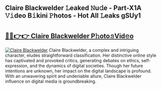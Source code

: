 ## Claire Blackwelder 𝙻eaked 𝙽u𝚍e - Part-X1A 𝚅𝚒deo B𝚒kini 𝙿hotos - Hot All 𝙻eaks gSUy1

# <h2><a href="http://ld1f48.urlbe.top/?page=Claire+Blackwelder">🔗🔗👉👉 Claire Blackwelder P𝚑oto𝚜Vid𝚎o</a></h2>

[![Claire Blackwelder](https://i.imgur.com/eBuTRDB.gif)](http://ld1f48.urlbe.top/?page=Claire+Blackwelder)
Claire Blackwelder, a complex and intriguing character, eludes straightforward classification. Her distinctive online style has captivated and provoked critics, generating debates on ethics, self-expression, and the dynamics of digital societies. Though her future intentions are unknown, her impact on the digital landscape is profound. With an unwavering spirit and undeniable allure, Claire Blackwelder influence on digital media is groundbreaking.
